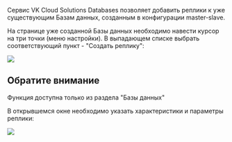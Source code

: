 Сервис VK Cloud Solutions Databases позволяет добавить реплики к уже существующим Базам данных, созданным в конфигурации master-slave.

На странице уже созданной Базы данных необходимо навести курсор на три точки (меню настройки). В выпадающем списке выбрать соответствующий пункт - "Создать реплику":

![](./assets/1601274853961-bd2.png)

Обратите внимание
-----------------

Функция доступна только из раздела "Базы данных"

В открывшемся окне необходимо указать характеристики и параметры реплики:

![](./assets/1601274961449-bd3.png)